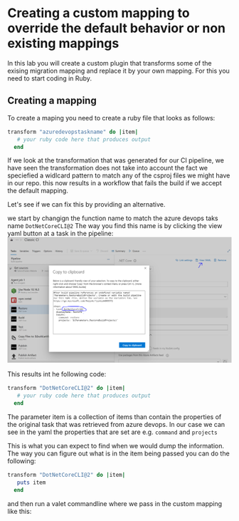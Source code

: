 # Creating a custom mapping to override the default behavior or non existing mappings
In this lab you will create a custom plugin that transforms some of the exising migration mapping and replace it by your own mapping. 
For this you need to start coding  in Ruby.

## Creating a mapping
To create a maping you need to create a ruby file that looks as follows:
``` ruby
transform "azuredevopstaskname" do |item|
   # your ruby code here that produces output
  end
```  
If we look at the transformation that was generated for our CI pipeline, we have seen the transformation does not take into account the fact we speciefied a widlcard pattern to match any of the csproj files we might have in our repo. this now results in a workflow that fails the build if we accept the default mapping.

Let's see if we can fix this by providing an alternative.

we start by changign the function name to match the azure devops taks name `DotNetCoreCLI@2`
The way you find this name is by clicking the view yaml button at a task in the pipeline:
![view yaml](images/view-yaml-task.png)

This results int he following code:
``` ruby
transform "DotNetCoreCLI@2" do |item|
   # your ruby code here that produces output
  end
```  
The parameter item is a collection of items than contain the properties of the original task that was retrieved from azure devops.
In our case we can see in the yaml the properties that are set are e.g. `command` and `projects`

This is what you can expect to find when we would dump the information. The way you can figure out what is in the item being passed you can do the following:
``` ruby
transform "DotNetCoreCLI@2" do |item|
   puts item
  end
```  
and then run a valet commandline where we pass in the custom mapping like this:
